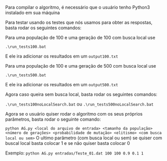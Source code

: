 Para compilar o algoritmo, é necessário que o usuário tenho Python3 instalado em sua máquina

Para testar usando os testes que nós usamos para obter as respostas, basta rodar os seguintes comandos:

Para uma população de 100 e uma geração de 100 com busca local use

```.\run_tests100.bat```

E ele ira adicionar os resultados em um ```output100.txt```

Para uma população de 100 e uma geração de 500 com busca local use

```.\run_tests500.bat```
    
E ele ira adicionar os resultados em um ```output500.txt```
    
Agora caso queira sem busca local, basta rodar os seguintes comandos:

   ```.\run_tests100noLocalSearch.bat``` ou 
  ```.\run_tests500noLocalSearch.bat```


Agora se o usuário quiser rodar o algoritmo com os seus próprios parâmetros, basta rodar o seguinte comando:

```python AG.py <local do arquivo de entrada> <tamanho da população> <número de gerações> <probabilidade de mutação> <elitismo> <com busca local ou sem>```
    O ultimo parâmetro (com busca local ou sem) se quiser com buscal local basta colocar 1 e se não quiser basta colocar 0


Exemplo:
```python AG.py entradas/Teste_01.dat 100 100 0.9 0.1 1```


